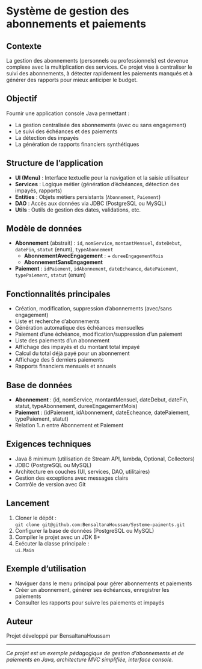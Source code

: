# Système de gestion des abonnements et paiements

## Contexte

La gestion des abonnements (personnels ou professionnels) est devenue complexe avec la multiplication des services. Ce projet vise à centraliser le suivi des abonnements, à détecter rapidement les paiements manqués et à générer des rapports pour mieux anticiper le budget.

## Objectif

Fournir une application console Java permettant :
- La gestion centralisée des abonnements (avec ou sans engagement)
- Le suivi des échéances et des paiements
- La détection des impayés
- La génération de rapports financiers synthétiques

## Structure de l’application

- **UI (Menu)** : Interface textuelle pour la navigation et la saisie utilisateur
- **Services** : Logique métier (génération d’échéances, détection des impayés, rapports)
- **Entities** : Objets métiers persistants (`Abonnement`, `Paiement`)
- **DAO** : Accès aux données via JDBC (PostgreSQL ou MySQL)
- **Utils** : Outils de gestion des dates, validations, etc.

## Modèle de données

- **Abonnement** (abstrait) : `id`, `nomService`, `montantMensuel`, `dateDebut`, `dateFin`, `statut` (enum), `typeAbonnement`
    - **AbonnementAvecEngagement** : + `dureeEngagementMois`
    - **AbonnementSansEngagement**
- **Paiement** : `idPaiement`, `idAbonnement`, `dateEcheance`, `datePaiement`, `typePaiement`, `statut` (enum)

## Fonctionnalités principales

- Création, modification, suppression d’abonnements (avec/sans engagement)
- Liste et recherche d’abonnements
- Génération automatique des échéances mensuelles
- Paiement d’une échéance, modification/suppression d’un paiement
- Liste des paiements d’un abonnement
- Affichage des impayés et du montant total impayé
- Calcul du total déjà payé pour un abonnement
- Affichage des 5 derniers paiements
- Rapports financiers mensuels et annuels

## Base de données

- **Abonnement** : (id, nomService, montantMensuel, dateDebut, dateFin, statut, typeAbonnement, dureeEngagementMois)
- **Paiement** : (idPaiement, idAbonnement, dateEcheance, datePaiement, typePaiement, statut)
- Relation 1..n entre Abonnement et Paiement

## Exigences techniques

- Java 8 minimum (utilisation de Stream API, lambda, Optional, Collectors)
- JDBC (PostgreSQL ou MySQL)
- Architecture en couches (UI, services, DAO, utilitaires)
- Gestion des exceptions avec messages clairs
- Contrôle de version avec Git

## Lancement

1. Cloner le dépôt :  
   `git clone git@github.com:BensaltanaHoussam/Systeme-paiments.git`
2. Configurer la base de données (PostgreSQL ou MySQL)
3. Compiler le projet avec un JDK 8+
4. Exécuter la classe principale :  
   `ui.Main`

## Exemple d’utilisation

- Naviguer dans le menu principal pour gérer abonnements et paiements
- Créer un abonnement, générer ses échéances, enregistrer les paiements
- Consulter les rapports pour suivre les paiements et impayés

## Auteur

Projet développé par BensaltanaHoussam

---

*Ce projet est un exemple pédagogique de gestion d’abonnements et de paiements en Java, architecture MVC simplifiée, interface console.*
